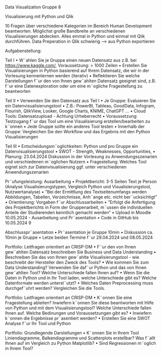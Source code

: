 Data Visualization
Gruppe 8

Visualisierung mit Python und Qlik

10 Fragen über verschiedene Kategorien im Bereich Human Development beantworten.
Möglichst große Bandbreite an verschiedenen Visualisierungen abdecken.
Alles einmal in Python und einmal mit Qlik durchführen.
Data Preperation in Qlik schwierig --> aus Python exportieren


Aufgabenstellung:

Teil I
• W¨ahlen Sie je Gruppe einen neuen Datensatz aus z.B. bei
https://www.kaggle.com/, Voraussetzung: > 1000 Zeilen
• Erstellen Sie Visualisierungen in Python basierend auf Ihrem
Datensatz, die wir in der Vorlesung kennenlernen werden
(iterativ)
• Reflektieren Sie welche Darstellungen f¨ur den von Ihnen
gew¨ahlten Datensatz geeignet sind, z.B. f¨ur eine
Datenexploration oder um eine m¨ogliche Fragestellung zu
beantworten


Teil II
• Verwenden Sie den Datensatz aus Teil I
• Je Gruppe: Evaluieren Sie ein Datenvisualisierungstool
• Z.B.: PowerBI, Tableau, GoodData, Infogram, Flourish,
QlikView, Looker, Google Charts, KNIME, ChatGPT ...
• Cloud Tools: Datensatzupload - Achtung Urheberrecht
• Voraussetzung: Testzugang f¨ur das Tool um eine
Visualisierung erstellen/bearbeiten zu k¨onnen
• Jede Gruppe sollte ein anderes Tool testen
• Innerhalb der Gruppe: Vergleichen Sie den Workflow und das
Ergebnis mit den Python Visualisierungen

Teil III
• Entscheidungsm¨oglichkeiten: Python und pro Gruppe ein
Datenvisualisierungstool
• SWOT - Strength, Weaknesses, Opportunities,
• Planung: 23.04.2024 Diskussion in der Vorlesung zu
Anwendungsszenarien und verschiedenen m¨oglichen Nutzern
• Fragestellung: Welches Tool eignet sich zur
Datenvisualisierung ggf. unter verschiedenen
Anwendungszenarien

Pr¨ufungsleistung: Ausarbeitung
• Projektbericht: 3-5 Seiten Text je Person (Analyse
Visualisierungstypen, Vergleich Python und
Visualisierungstool, Nutzwertanalyse)
• ”Bei der Ermittlung des Textseitenumfangs werden
Abbildungen, Tabellen, Verzeichnisse, Anh¨ange etc. nicht
ber¨ucksichtigt”
• Orientierung: Vorgaben f¨ur Abschlussarbeiten
• ”Erfolgt die Anfertigung des Projektberichts in Form der
Gruppenarbeit, m¨ussen die individuellen Anteile der
Studierenden kenntlich gemacht werden”
• Upload in Moodle 10.05.2024 - Ausarbeitung und
Pr¨asentation
• Code in GitHub bis 10.05.2024
9


Abschlusspr¨asentation
• Pr¨asentation je Gruppe 10min
• Diskussion ca. 10min je Gruppe
• Letze beiden Termine f¨ur 29.04.2024 und 08.05.2024



Portfolio: Leitfragen orientiert an CRISP-DM
• F¨ur den von Ihnen gew¨ahlten Datensatz beschreiben Sie
Business und Data Understanding
• Beschreiben Sie das von Ihnen gew¨ahlte Visualisierungstool -
wie beschreibt der Hersteller den Zweck des Tools?
• Wie kommen Sie zum Data Understanding? Verwenden Sie
daf¨ur Python und das von Ihnen gew¨ahlten Tool? Welche
Unterschiede fallen Ihnen auf?
• Wenn Sie die Daten in Python und in Ihr Tool laden, welche
Unterschiede gibt es? Welche Datenformate werden
unterst¨utzt?
• Welches Daten Preprocessing muss durchgef¨uhrt werden?
Vergleichen Sie die Tools.

Portfolio: Leitfragen orientiert an CRISP-DM
• K¨onnen Sie eine Fragestellung ableiten? Inwiefern k¨onnen Sie
diese beantworten mit Hilfe von Python und mit dem
Visualisierungstool? Welche Unterschiede fallen Ihnen auf.
Welche Bedinungen und Voraussetzungen gibt es?
• Inwiefern k¨onnen die Ergebnisse pr¨asentiert werden?
• Erstellen Sie eine SWOT Analyse f¨ur Ihr Tool und Python

Portfolio: Grundlegende Darstellungen
• K¨onnen Sie in Ihrem Tool Liniendiagramme,
Balkendiagramme und Scatterplots erstellbar? Was f¨allt Ihnen
auf im Vergleich zu Python Matplotlib?
• Sind Regressionen m¨oglich in Ihrem Tool?
